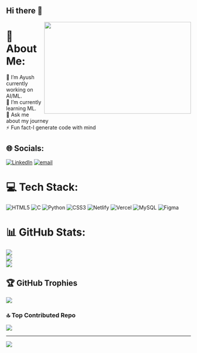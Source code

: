 ## Hi there 👋
<img align="right" width="400px" height="250px" src="https://media.giphy.com/media/2zeji2UedvZzvIZ45N/giphy.gif">

# 💫 About Me:
🔭 I’m Ayush currently working on AI/ML.<br>🌱 I’m currently learning ML.<br>💬 Ask me about my journey<br>⚡ Fun fact-I generate code with mind


## 🌐 Socials:
[![LinkedIn](https://img.shields.io/badge/LinkedIn-%230077B5.svg?logo=linkedin&logoColor=white)](https://linkedin.com/in/ayush-vats-730839345) [![email](https://img.shields.io/badge/Email-D14836?logo=gmail&logoColor=white)](mailto:ayushjmj010@gmail.com) 

# 💻 Tech Stack:
![HTML5](https://img.shields.io/badge/html5-%23E34F26.svg?style=for-the-badge&logo=html5&logoColor=white) ![C](https://img.shields.io/badge/c-%2300599C.svg?style=for-the-badge&logo=c&logoColor=white) ![Python](https://img.shields.io/badge/python-3670A0?style=for-the-badge&logo=python&logoColor=ffdd54) ![CSS3](https://img.shields.io/badge/css3-%231572B6.svg?style=for-the-badge&logo=css3&logoColor=white) ![Netlify](https://img.shields.io/badge/netlify-%23000000.svg?style=for-the-badge&logo=netlify&logoColor=#00C7B7) ![Vercel](https://img.shields.io/badge/vercel-%23000000.svg?style=for-the-badge&logo=vercel&logoColor=white) ![MySQL](https://img.shields.io/badge/mysql-4479A1.svg?style=for-the-badge&logo=mysql&logoColor=white) ![Figma](https://img.shields.io/badge/figma-%23F24E1E.svg?style=for-the-badge&logo=figma&logoColor=white)
# 📊 GitHub Stats:
![](https://github-readme-stats.vercel.app/api?username=ayush010-dev&theme=dark&hide_border=false&include_all_commits=false&count_private=false)<br/>
![](https://nirzak-streak-stats.vercel.app/?user=ayush010-dev&theme=dark&hide_border=false)<br/>
![](https://github-readme-stats.vercel.app/api/top-langs/?username=ayush010-dev&theme=dark&hide_border=false&include_all_commits=false&count_private=false&layout=compact)

## 🏆 GitHub Trophies
![](https://github-profile-trophy.vercel.app/?username=ayush010-dev&theme=radical&no-frame=false&no-bg=true&margin-w=4)

### 🔝 Top Contributed Repo
![](https://github-contributor-stats.vercel.app/api?username=ayush010-dev&limit=5&theme=dark&combine_all_yearly_contributions=true)

---
[![](https://visitcount.itsvg.in/api?id=ayush010-dev&icon=0&color=0)](https://visitcount.itsvg.in)

<!-- Proudly created with GPRM ( https://gprm.itsvg.in ) --><!--
**ayush010-dev/ayush010-dev** is a ✨ _special_ ✨ repository because its `README.md` (this file) appears on your GitHub profile.



